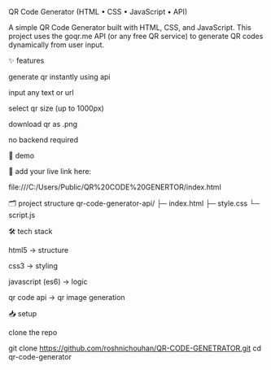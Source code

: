 QR Code Generator (HTML • CSS • JavaScript • API)

A simple QR Code Generator built with HTML, CSS, and JavaScript.
This project uses the goqr.me API
 (or any free QR service) to generate QR codes dynamically from user input.

✨ features

generate qr instantly using api

input any text or url

select qr size (up to 1000px)

download qr as .png

no backend required

🚀 demo

🔗 add your live link here:

file:///C:/Users/Public/QR%20CODE%20GENERTOR/index.html

🗂️ project structure
qr-code-generator-api/
├─ index.html
├─ style.css
└─ script.js

🛠️ tech stack

html5 → structure

css3 → styling

javascript (es6) → logic

qr code api → qr image generation

📥 setup

clone the repo

git clone 
https://github.com/roshnichouhan/QR-CODE-GENETRATOR.git
cd qr-code-generator
